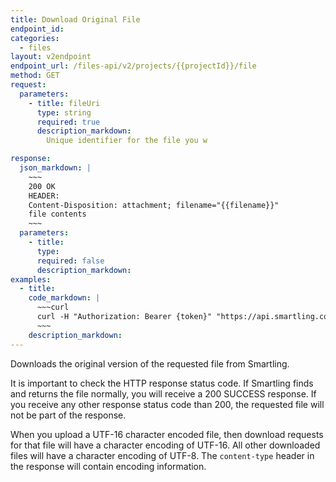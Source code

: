 ```yaml
---
title: Download Original File
endpoint_id:
categories:
  - files
layout: v2endpoint
endpoint_url: /files-api/v2/projects/{{projectId}}/file
method: GET
request:
  parameters:
    - title: fileUri
      type: string
      required: true
      description_markdown:
        Unique identifier for the file you w

response:
  json_markdown: |
    ~~~
    200 OK
    HEADER:
    Content-Disposition: attachment; filename="{{filename}}"
    file contents
    ~~~
  parameters:
    - title:
      type:
      required: false
      description_markdown:
examples:
  - title:
    code_markdown: |
      ~~~curl
      curl -H "Authorization: Bearer {token}" "https://api.smartling.com/files-api/v2/projects/{projectId}/file?fileUri={your-file-URI}"
      ~~~
    description_markdown:
---
```


Downloads the original version of the requested file from Smartling.

It is important to check the HTTP response status code. If Smartling finds and returns the file normally, you will receive a 200 SUCCESS response. If you receive any other response status code than 200, the requested file will not be part of the response.

When you upload a UTF-16 character encoded file, then download requests for that file will have a character encoding of UTF-16. All other downloaded files will have a character encoding of UTF-8. The `content-type` header in the response will contain encoding information.
